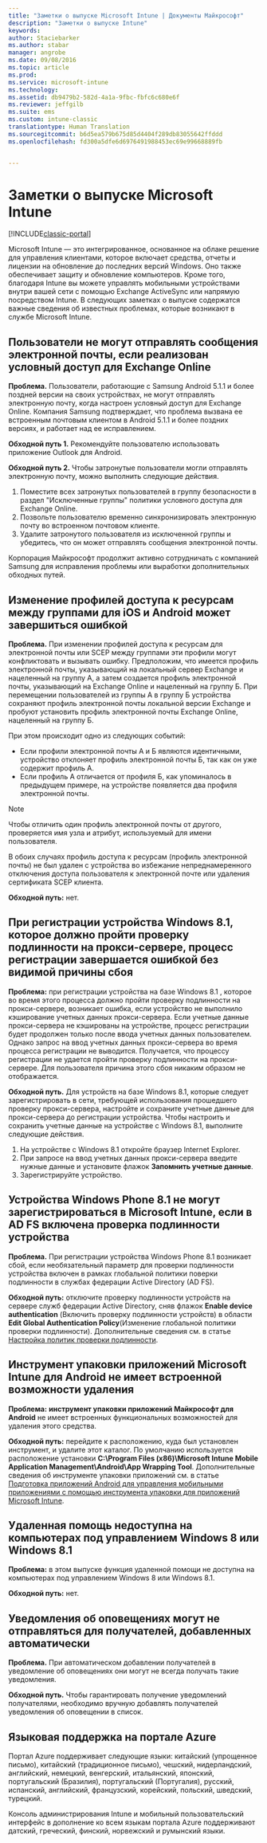 ```yaml
---
title: "Заметки о выпуске Microsoft Intune | Документы Майкрософт"
description: "Заметки о выпуске Intune"
keywords: 
author: Staciebarker
ms.author: stabar
manager: angrobe
ms.date: 09/08/2016
ms.topic: article
ms.prod: 
ms.service: microsoft-intune
ms.technology: 
ms.assetid: db9479b2-582d-4a1a-9fbc-fbfc6c680e6f
ms.reviewer: jeffgilb
ms.suite: ems
ms.custom: intune-classic
translationtype: Human Translation
ms.sourcegitcommit: b6d5ea579b675d85d4404f289db83055642ffddd
ms.openlocfilehash: fd300a5dfe6d6976491988453ec69e99668889fb


---
```


# <a name="release-notes-for-microsoft-intune"></a>Заметки о выпуске Microsoft Intune

[!INCLUDE[classic-portal](../includes/classic-portal.md)]

Microsoft Intune — это интегрированное, основанное на облаке решение для управления клиентами, которое включает средства, отчеты и лицензии на обновление до последних версий Windows. Оно также обеспечивает защиту и обновление компьютеров. Кроме того, благодаря Intune вы можете управлять мобильными устройствами внутри вашей сети с помощью Exchange ActiveSync или напрямую посредством Intune. В следующих заметках о выпуске содержатся важные сведения об известных проблемах, которые возникают в службе Microsoft Intune.


## <a name="android-users-cant-send-email-when-conditional-access-for-exchange-online-is-implemented"></a>Пользователи не могут отправлять сообщения электронной почты, если реализован условный доступ для Exchange Online

**Проблема.** Пользователи, работающие с Samsung Android 5.1.1 и более поздней версии на своих устройствах, не могут отправлять электронную почту, когда настроен условный доступ для Exchange Online. Компания Samsung подтверждает, что проблема вызвана ее встроенным почтовым клиентом в Android 5.1.1 и более поздних версиях, и работает над ее исправлением.

**Обходной путь 1.** Рекомендуйте пользователю использовать приложение Outlook для Android.

**Обходной путь 2.** Чтобы затронутые пользователи могли отправлять электронную почту, можно выполнить следующие действия.

1. Поместите всех затронутых пользователей в группу безопасности в раздел "Исключенные группы" политики условного доступа для Exchange Online.
2. Позвольте пользователю временно синхронизировать электронную почту во встроенном почтовом клиенте.
3. Удалите затронутого пользователя из исключенной группы и убедитесь, что он может отправлять сообщения электронной почты.

Корпорация Майкрософт продолжит активно сотрудничать с компанией Samsung для исправления проблемы или выработки дополнительных обходных путей.



## <a name="changing-resource-access-profiles-between-groups-for-ios-and-android-might-fail"></a>Изменение профилей доступа к ресурсам между группами для iOS и Android может завершиться ошибкой
**Проблема.** При изменении профилей доступа к ресурсам для электронной почты или SCEP между группами эти профили могут конфликтовать и вызывать ошибку. Предположим, что имеется профиль электронной почты, указывающий на локальный сервер Exchange и нацеленный на группу А, а затем создается профиль электронной почты, указывающий на Exchange Online и нацеленный на группу Б. При перемещении пользователей из группы А в группу Б устройства сохраняют профиль электронной почты локальной версии Exchange и пробуют установить профиль электронной почты Exchange Online, нацеленный на группу Б.

При этом происходит одно из следующих событий: 
* Если профили электронной почты А и Б являются идентичными, устройство отклоняет профиль электронной почты Б, так как он уже содержит профиль A.
* Если профиль А отличается от профиля Б, как упоминалось в предыдущем примере, на устройстве появляется два профиля электронной почты.

> [!NOTE]
> Чтобы отличить один профиль электронной почты от другого, проверяется имя узла и атрибут, используемый для имени пользователя.

В обоих случаях профиль доступа к ресурсам (профиль электронной почты) не был удален с устройства во избежание непреднамеренного отключения доступа пользователя к электронной почте или удаления сертификата SCEP клиента.

**Обходной путь:** нет.

## <a name="when-you-enroll-a-windows-81-device-that-must-authenticate-to-a-proxy-server-the-enrollment-process-fails-with-no-visible-cause"></a>При регистрации устройства Windows 8.1, которое должно пройти проверку подлинности на прокси-сервере, процесс регистрации завершается ошибкой без видимой причины сбоя
**Проблема:** при регистрации устройства на базе Windows 8.1 , которое во время этого процесса должно пройти проверку подлинности на прокси-сервере, возникает ошибка, если устройство не выполнило кэширование учетных данных прокси-сервера. Если учетные данные прокси-сервера не кэшированы на устройстве, процесс регистрации будет продолжен только после ввода учетных данных пользователем. Однако запрос на ввод учетных данных прокси-сервера во время процесса регистрации не выводится. Получается, что процессу регистрации не удается пройти проверку подлинности на прокси-сервере. Для пользователя причина этого сбоя никаким образом не отображается.

**Обходной путь.** Для устройств на базе Windows 8.1, которые следует зарегистрировать в сети, требующей использования прошедшего проверку прокси-сервера, настройте и сохраните учетные данные для прокси-сервера до регистрации устройства. Чтобы настроить и сохранить учетные данные на устройстве с Windows 8.1, выполните следующие действия.

1.  На устройстве с Windows 8.1 откройте браузер Internet Explorer.
2.  При запросе на ввод учетных данных прокси-сервера введите нужные данные и установите флажок **Запомнить учетные данные**.
3.  Зарегистрируйте устройство.

## <a name="windows-phone-81-devices-fail-to-enroll-with-microsoft-intune-when-device-authentication-is-enabled-in-ad-fs"></a>Устройства Windows Phone 8.1 не могут зарегистрироваться в Microsoft Intune, если в AD FS включена проверка подлинности устройства
**Проблема.** При регистрации устройства Windows Phone 8.1 возникает сбой, если необязательный параметр для проверки подлинности устройства включен в рамках глобальной политики поверки подлинности в службах федерации Active Directory (AD FS).

**Обходной путь:** отключите проверку подлинности устройств на сервере служб федерации Active Directory, сняв флажок **Enable device authentication** (Включить проверку подлинности устройств) в области **Edit Global Authentication Policy**(Изменение глобальной политики проверки подлинности). Дополнительные сведения см. в статье [Настройка политик проверки подлинности](http://technet.microsoft.com/library/dn486781.aspx).


## <a name="microsoft-intune-app-wrapping-tool-for-android-has-no-built-in-uninstall-capability"></a>Инструмент упаковки приложений Microsoft Intune для Android не имеет встроенной возможности удаления
**Проблема:** **инструмент упаковки приложений Майкрософт для Android** не имеет встроенных функциональных возможностей для удаления этого средства.

**Обходной путь:** перейдите к расположению, куда был установлен инструмент, и удалите этот каталог. По умолчанию используется расположение установки **C:\Program Files (x86)\Microsoft Intune Mobile Application Management\Android\App Wrapping Tool**. Дополнительные сведения об инструменте упаковки приложений см. в статье [Подготовка приложений Android для управления мобильными приложениями с помощью инструмента упаковки для приложений Microsoft Intune](/intune/deploy-use/prepare-android-apps-for-mobile-application-management-with-the-microsoft-intune-app-wrapping-tool).

## <a name="remote-assistance-is-not-available-on-computers-that-run-windows-8-or-windows-81"></a>Удаленная помощь недоступна на компьютерах под управлением Windows 8 или Windows 8.1
**Проблема:** в этом выпуске функция удаленной помощи не доступна на компьютерах под управлением Windows 8 или Windows 8.1.

**Обходной путь:** нет.

## <a name="alert-notifications-for-recipients-that-are-automatically-added-might-not-work"></a>Уведомления об оповещениях могут не отправляться для получателей, добавленных автоматически
**Проблема.** При автоматическом добавлении получателей в уведомление об оповещениях они могут не всегда получать такие уведомления.

**Обходной путь.** Чтобы гарантировать получение уведомлений получателями, необходимо вручную добавлять получателей уведомления об оповещении в список.

## <a name="language-support-in-the-azure-portal"></a>Языковая поддержка на портале Azure
Портал Azure поддерживает следующие языки: китайский (упрощенное письмо), китайский (традиционное письмо), чешский, нидерландский, английский, немецкий, венгерский, итальянский, японский, португальский (Бразилия), португальский (Португалия), русский, испанский, английский, французский, корейский, польский, шведский, турецкий.

Консоль администрирования Intune и мобильный пользовательский интерфейс в дополнение ко всем языкам портала Azure поддерживают датский, греческий, финский, норвежский и румынский языки.



<!--HONumber=Dec16_HO2-->


